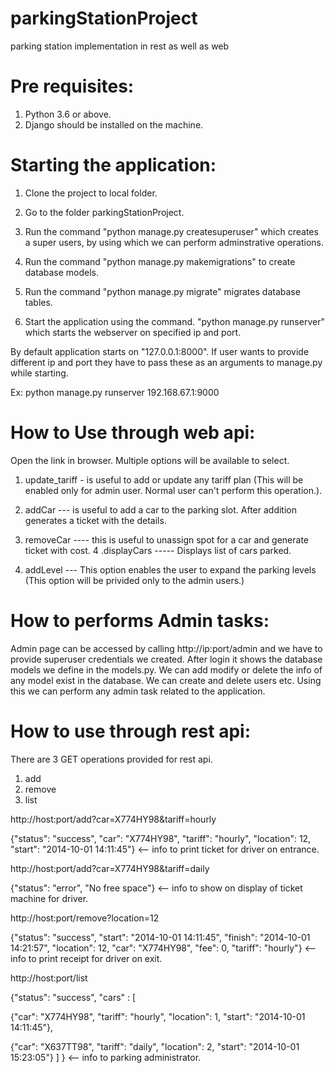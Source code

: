 # parkingStationProject
parking station implementation in rest as well as web

Pre requisites:
===============
1. Python 3.6 or above. 
2. Django should be installed on the machine.

Starting the application:
=========================
1. Clone the project to local folder.
2. Go to the folder parkingStationProject.

3. Run the command "python manage.py createsuperuser" which creates a super users, by using which we can perform adminstrative operations.


4. Run the command "python manage.py makemigrations" to create database models.

5. Run the command "python manage.py migrate" migrates database tables.

6. Start the application using the command. "python manage.py runserver" which starts the webserver on specified ip and port.

By default application starts on "127.0.0.1:8000". If user wants to provide different ip and port they have to pass these as an arguments to manage.py while starting.

Ex: python manage.py runserver 192.168.67.1:9000

How to Use through web api:
============================
Open the link in browser. Multiple options will be available to select.

1. update_tariff - is useful to add or update any tariff plan (This will be enabled only for admin user. Normal user can't perform this operation.).

2. addCar --- is useful to add a car to the parking slot. After addition generates a ticket with the details.

3. removeCar ---- this is useful to unassign spot for a car and generate ticket with cost. 4 .displayCars ----- Displays list of cars parked.
4. addLevel --- This option enables the user to expand the parking levels (This option will be privided only to the admin users.)

How to performs Admin tasks:
============================

Admin page can be accessed by calling http://ip:port/admin and we have to provide superuser credentials we created. After login it shows the database models we define in the models.py. We can add modify or delete the info of any model exist in the database. We can create and delete users etc. Using this we can perform any admin task related to the application.

How to use through rest api:
==============================
There are 3 GET operations provided for rest api.

1. add
2. remove
3. list

http://host:port/add?car=X774HY98&tariff=hourly

{"status": "success", "car": "X774HY98", "tariff": "hourly", "location": 12, "start": "2014-10-01 14:11:45"} <-- info to print ticket for driver on entrance.

http://host:port/add?car=X774HY98&tariff=daily

{"status": "error", "No free space"} <-- info to show on display of ticket machine for driver.

http://host:port/remove?location=12

{"status": "success", "start": "2014-10-01 14:11:45", "finish": "2014-10-01 14:21:57", "location": 12, "car": "X774HY98", "fee": 0, "tariff": "hourly"} <-- info to print receipt for driver on exit.

http://host:port/list

{"status": "success", "cars" : [

{"car": "X774HY98", "tariff": "hourly", "location": 1, "start": "2014-10-01 14:11:45"},

{"car": "X637TT98", "tariff": "daily", "location": 2, "start": "2014-10-01 15:23:05"}
] } <-- info to parking administrator.
